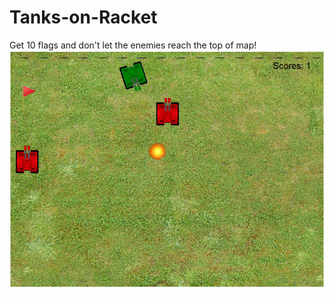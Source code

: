 # Tanks-on-Racket
Get 10 flags and don't let the enemies reach the top of map!
![Screen of gameplay](https://github.com/IgorMihailov/Tanks-on-Racket/blob/main/screenshots/GameProcess.png)
